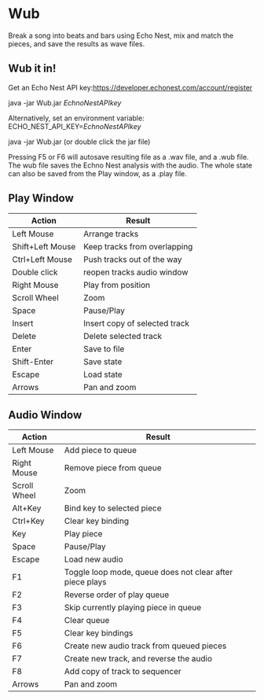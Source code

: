 Wub
==============
Break a song into beats and bars using Echo Nest, mix and match the pieces, and save the results as wave files.



Wub it in!
----
Get an Echo Nest API key:https://developer.echonest.com/account/register

java -jar Wub.jar *EchnoNestAPIkey*

Alternatively, set an environment variable: ECHO_NEST_API_KEY=*EchnoNestAPIkey*

java -jar Wub.jar (or double click the jar file)

Pressing F5 or F6 will autosave resulting file as a .wav file, and a .wub file. The wub file saves the Echno Nest analysis with the audio. The whole state can also be saved from the Play window, as a .play file.

Play Window
----

Action			|Result
----------------|-----------------------------------------
Left Mouse 		|Arrange tracks
Shift+Left Mouse|Keep tracks from overlapping
Ctrl+Left Mouse |Push tracks out of the way
Double click	|reopen tracks audio window
Right Mouse		|Play from position
Scroll Wheel	|Zoom
Space			|Pause/Play
Insert			|Insert copy of selected track
Delete			|Delete selected track
Enter			|Save to file
Shift-Enter		|Save state
Escape			|Load state
Arrows			|Pan and zoom


Audio Window
----

Action			|Result
----------------|-----------------------------------------
Left Mouse		|Add piece to queue
Right Mouse		|Remove piece from queue
Scroll Wheel	|Zoom
Alt+Key			|Bind key to selected piece
Ctrl+Key		|Clear key binding
Key				|Play piece
Space			|Pause/Play
Escape 			|Load new audio
F1				|Toggle loop mode, queue does not clear after piece plays
F2         		|Reverse order of play queue
F3				|Skip currently playing piece in queue
F4				|Clear queue
F5              |Clear key bindings
F6              |Create new audio track from queued pieces
F7				|Create new track, and reverse the audio
F8				|Add copy of track to sequencer
Arrows			|Pan and zoom